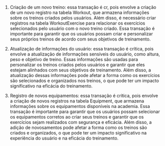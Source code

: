 1. Criação de um novo treino: essa transação é cr, pois envolve a criação de um novo registro na tabela Workout, que armazena informações sobre os treinos criados pelos usuários. Além disso, é necessário criar registros na tabela WorkoutExercise para relacionar os exercícios selecionados pelo usuário com o novo treino criado. Essa transação é importante para garantir que os usuários possam criar e personalizar seus próprios treinos de acordo com seus objetivos de treinamento.

2. Atualização de informações do usuário: essa transação é crítica, pois envolve a atualização de informações sensíveis do usuário, como altura, peso e objetivo de treino. Essas informações são usadas para personalizar os treinos criados pelos usuários e garantir que eles estejam alinhados com seus objetivos de treinamento. Além disso, a atualização dessas informações pode afetar a forma como os exercícios são selecionados e organizados nos treinos, o que pode ter um impacto significativo na eficácia do treinamento.

3. Registro de novos equipamentos: essa transação é crítica, pois envolve a criação de novos registros na tabela Equipment, que armazena informações sobre os equipamentos disponíveis na academia. Essa transação é importante para garantir que os usuários possam selecionar os equipamentos corretos ao criar seus treinos e garantir que os exercícios sejam realizados com segurança e eficácia. Além disso, a adição de novosamentos pode afetar a forma como os treinos são criados e organizados, o que pode ter um impacto significativo na experiência do usuário e na eficácia do treinamento.